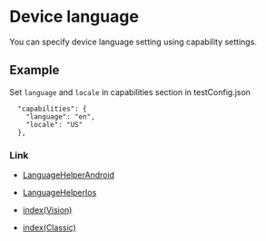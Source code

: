 # Device language

You can specify device language setting using capability settings.

## Example

Set `language` and `locale` in capabilities section in testConfig.json

```
  "capabilities": {
    "language": "en",
    "locale": "US"
  },
```

### Link

- [LanguageHelperAndroid](../../basic/behavior/language_helper/language_helper_android.md)
- [LanguageHelperIos](../../basic/behavior/language_helper/language_helper_ios.md)


- [index(Vision)](../../index.md)
- [index(Classic)](../../classic/index.md)

